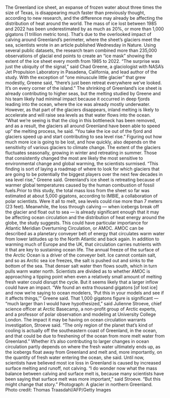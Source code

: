 The Greenland ice sheet, an expanse of frozen water about three times the size of Texas, is disappearing much faster than previously thought, according to new research, and the difference may already be affecting the distribution of heat around the world.
The mass of ice lost between 1985 and 2022 has been underestimated by as much as 20%, or more than 1,000 gigatons (1 trillion metric tons). That’s due to the overlooked impact of calving around Greenland’s perimeter, where the sheet’s glaciers meet the sea, scientists wrote in an article published Wednesday in Nature.
Using several public datasets, the research team combined more than 235,000 observations of glacial end points to create an “ice mask” showing the extent of the ice sheet every month from 1985 to 2022.
“The surprise was just the ubiquity of the signal,” said Chad Greene, a glaciologist with NASA’s Jet Propulsion Laboratory in Pasadena, California, and lead author of the study. With the exception of “one minuscule little glacier” that grew modestly, Greene said, “there’s just been retreat everywhere we’ve looked. It’s on every corner of the island.”
The shrinking of Greenland’s ice sheet is already contributing to higher seas, but the melting studied by Greene and his team likely had minimal impact because it occurred in deep fjords leading into the ocean, where the ice was already mostly underwater. However, as that part of the glaciers disappears, inland melting is likely to accelerate and will raise sea levels as that water flows into the ocean.
“What we’re seeing is that the clog in this bottleneck has been removed, and as a result, the glaciers all around Greenland have been able to speed up” the melting process, he said. “You take the ice out of the fjord and glaciers speed up and start contributing to sea level rise.”
Figuring out how much more ice is going to be lost, and how quickly, also depends on the sensitivity of various glaciers to climate change. The extent of the glaciers fluctuates seasonally, growing in winter and retreating in summer. Those that consistently changed the most are likely the most sensitive to environmental change and global warming, the scientists surmised.
“This finding is sort of laying a roadmap of where to look for which glaciers that are going to be potentially the biggest players over the next few decades in sea level rise,” Greene said.
Greenland’s ice sheet is retreating because of warmer global temperatures caused by the human combustion of fossil fuels.Prior to this study, the total mass loss from the sheet so far was estimated at about 5,000 gigatons, according to IMBIE, a collaboration of polar scientists. Were it all to melt, sea levels could rise more than 7 meters (23 feet).
Meanwhile, the loss through calving — when icebergs break off the glacier and float out to sea — is already significant enough that it may be affecting ocean circulation and the distribution of heat energy around the globe, the study suggests. This could have particular importance for Atlantic Meridian Overturning Circulation, or AMOC.
AMOC can be described as a planetary conveyer belt of energy that circulates warm water from lower latitudes up to the North Atlantic and back again. In addition to warming much of Europe and the UK, that circulation carries nutrients with it that are key to sustaining ocean life.
The annual freeze of the surface of the Arctic Ocean is a driver of the conveyer belt. Ice cannot contain salt, and so as Arctic sea ice freezes, the salt is pushed out and sinks to the bottom of the sea. That denser salt water then flows south, which in turn pulls warm water north.
Scientists are divided as to whether AMOC is approaching a tipping point when even a relatively small amount of melting fresh water could disrupt the cycle. But it seems likely that a larger inflow could have an impact.
“We found an extra thousand gigatons [of lost ice] and now we’re saying to ocean modelers, ‘Put this in your models and see if it affects things,'” Greene said.
That 1,000 gigatons figure is significant — “much larger than I would have hypothesized,” said Julienne Stroeve, chief science officer at Arctic Basecamp, a non-profit group of Arctic experts, and a professor of polar observation and modeling at University College London. The impact it may be having on ocean circulation warrants investigation, Stroeve said.
“The only region of the planet that’s kind of cooling is actually off the southeastern coast of Greenland, in the ocean, and that could be due to freshening of the ocean from more melt water from Greenland.”
Whether it’s also contributing to larger changes in ocean circulation partly depends on where the fresh water ultimately ends up, as the icebergs float away from Greenland and melt and, more importantly, on the quantity of fresh water entering the ocean, she said. Until now, scientists have believed most ice loss in Greenland is caused by increased surface melting and runoff, not calving.
“I do wonder now what the mass balance between calving and surface melt is, because many scientists have been saying that surface melt was more important,” said Stroeve. “But this might change that story.”
Photograph: A glacier in northern Greenland. Photo credit: Thomas Traasdahl/AFP/Getty Images